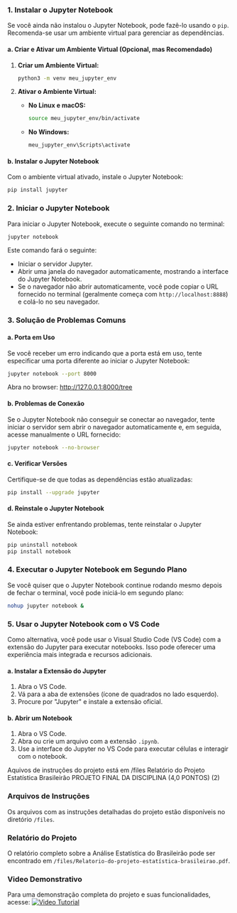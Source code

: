 ### 1. Instalar o Jupyter Notebook

Se você ainda não instalou o Jupyter Notebook, pode fazê-lo usando o `pip`. Recomenda-se usar um ambiente virtual para gerenciar as dependências.

#### a. Criar e Ativar um Ambiente Virtual (Opcional, mas Recomendado)

1. **Criar um Ambiente Virtual:**

   ```bash
   python3 -m venv meu_jupyter_env
   ```

2. **Ativar o Ambiente Virtual:**

   - **No Linux e macOS:**

     ```bash
     source meu_jupyter_env/bin/activate
     ```

   - **No Windows:**

     ```bash
     meu_jupyter_env\Scripts\activate
     ```

#### b. Instalar o Jupyter Notebook

Com o ambiente virtual ativado, instale o Jupyter Notebook:

```bash
pip install jupyter
```

### 2. Iniciar o Jupyter Notebook

Para iniciar o Jupyter Notebook, execute o seguinte comando no terminal:

```bash
jupyter notebook
```

Este comando fará o seguinte:

- Iniciar o servidor Jupyter.
- Abrir uma janela do navegador automaticamente, mostrando a interface do Jupyter Notebook.
- Se o navegador não abrir automaticamente, você pode copiar o URL fornecido no terminal (geralmente começa com `http://localhost:8888`) e colá-lo no seu navegador.

### 3. Solução de Problemas Comuns

#### a. Porta em Uso

Se você receber um erro indicando que a porta está em uso, tente especificar uma porta diferente ao iniciar o Jupyter Notebook:

```bash
jupyter notebook --port 8000
```
Abra no browser: http://127.0.0.1:8000/tree

#### b. Problemas de Conexão

Se o Jupyter Notebook não conseguir se conectar ao navegador, tente iniciar o servidor sem abrir o navegador automaticamente e, em seguida, acesse manualmente o URL fornecido:

```bash
jupyter notebook --no-browser
```

#### c. Verificar Versões

Certifique-se de que todas as dependências estão atualizadas:

```bash
pip install --upgrade jupyter
```

#### d. Reinstale o Jupyter Notebook

Se ainda estiver enfrentando problemas, tente reinstalar o Jupyter Notebook:

```bash
pip uninstall notebook
pip install notebook
```

### 4. Executar o Jupyter Notebook em Segundo Plano

Se você quiser que o Jupyter Notebook continue rodando mesmo depois de fechar o terminal, você pode iniciá-lo em segundo plano:

```bash
nohup jupyter notebook &
```

### 5. Usar o Jupyter Notebook com o VS Code

Como alternativa, você pode usar o Visual Studio Code (VS Code) com a extensão do Jupyter para executar notebooks. Isso pode oferecer uma experiência mais integrada e recursos adicionais.

#### a. Instalar a Extensão do Jupyter

1. Abra o VS Code.
2. Vá para a aba de extensões (ícone de quadrados no lado esquerdo).
3. Procure por "Jupyter" e instale a extensão oficial.

#### b. Abrir um Notebook

1. Abra o VS Code.
2. Abra ou crie um arquivo com a extensão `.ipynb`.
3. Use a interface do Jupyter no VS Code para executar células e interagir com o notebook.

Aquivos de instruções do projeto está em  /files
Relatório do Projeto Estatística Brasileirão
PROJETO FINAL DA DISCIPLINA (4,0 PONTOS) (2)

### Arquivos de Instruções
Os arquivos com as instruções detalhadas do projeto estão disponíveis no diretório `/files`.

### Relatório do Projeto
O relatório completo sobre a Análise Estatística do Brasileirão pode ser encontrado em `/files/Relatorio-do-projeto-estatística-brasileirao.pdf`.

### Video Demonstrativo
Para uma demonstração completa do projeto e suas funcionalidades, acesse:
[![Video Tutorial](https://img.youtube.com/vi/0z3mp_KwipE/0.jpg)](https://youtu.be/0z3mp_KwipE)